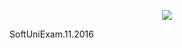 <p align="center"><a href="http://softuni.bg"><img src="http://www.nakov.com/wp-content/uploads/2014/01/Software-University-Logo-blue-horizontal.png" /></a></p>


<title> 
<p style="font-bold:200">
SoftUniExam.11.2016 
</title>

SoftUniExam.11.2016
